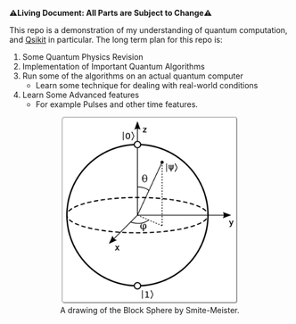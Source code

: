 <!-- Copyright 2023 Kieran W Harvie. All rights reserved. -->

**:warning:Living Document: All Parts are Subject to Change:warning:**

This repo is a demonstration of my understanding of quantum computation, and [Qsikit](https://qiskit.org/) in particular.
The long term plan for this repo is:
1. Some Quantum Physics Revision
2. Implementation of Important Quantum Algorithms
3. Run some of the algorithms on an actual quantum computer
	- Learn some technique for dealing with real-world conditions
4. Learn Some Advanced features
	- For example Pulses and other time features.

<p align="center">
	<img src="revision/bloch_sphere.bmp" alt="A drawing of the Bloch Sphere" width = 300px style="background:white;border-style: groove;border-radius:5px;padding:5px">
	<br>
	    A drawing of the Block Sphere by Smite-Meister.
	<br>
</p>
